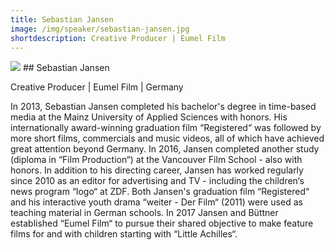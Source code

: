 ```yaml
---
title: Sebastian Jansen
image: /img/speaker/sebastian-jansen.jpg
shortdescription: Creative Producer | Eumel Film
---
```

<img src="/img/speaker/sebastian-jansen.jpg">
## Sebastian Jansen

Creative Producer | Eumel Film | Germany

In 2013, Sebastian Jansen completed his bachelor's degree in time-based media at the Mainz University of Applied Sciences with honors. His internationally award-winning graduation film “Registered“ was followed by more short films, commercials and music videos, all of which have achieved great attention beyond Germany. In 2016, Jansen completed another study (diploma in “Film Production“) at the Vancouver Film School - also with honors. In addition to his directing career, Jansen has worked regularly since 2010 as an editor for advertising and TV - including the children‘s news program “logo“ at ZDF. Both Jansen's graduation film “Registered“ and his interactive youth drama “weiter - Der Film“ (2011) were used as teaching material in German schools. In 2017 Jansen and Büttner established “Eumel Film“ to pursue their shared objective to make feature films for and with children starting with “Little Achilles“. 